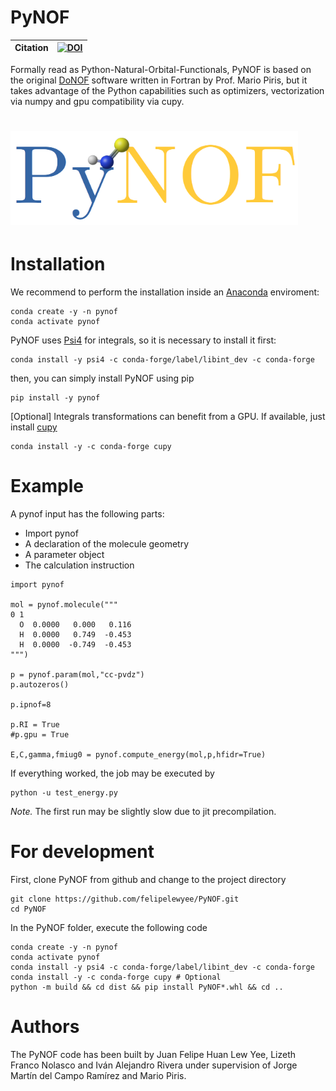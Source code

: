 # PyNOF

| **Citation** | [![DOI](https://zenodo.org/badge/346216950.svg)](https://zenodo.org/badge/latestdoi/346216950) |
| ------------ | ---------------------------------------------------------------------------------------------- |

Formally read as Python-Natural-Orbital-Functionals, PyNOF is based on the original [DoNOF](https://github.com/DoNOF/DoNOFsw/) software written in Fortran by Prof. Mario Piris, but it takes advantage of the Python capabilities such as optimizers, vectorization via numpy and gpu compatibility via cupy.

# <img src="https://github.com/felipelewyee/PyNOF/blob/master/PyNOF.png" height=150>

# Installation

We recommend to perform the installation inside an [Anaconda](https://www.anaconda.com/) enviroment:
~~~
conda create -y -n pynof
conda activate pynof
~~~

PyNOF uses [Psi4](https://psicode.org/installs/latest) for integrals, so it is necessary to install it first:
~~~
conda install -y psi4 -c conda-forge/label/libint_dev -c conda-forge
~~~
then, you can simply install PyNOF using pip
~~~
pip install -y pynof
~~~

[Optional] Integrals transformations can benefit from a GPU. If available, just install [cupy](https://cupy.dev/)
~~~
conda install -y -c conda-forge cupy
~~~

# Example

A pynof input has the following parts:
- Import pynof
- A declaration of the molecule geometry
- A parameter object
- The calculation instruction

~~~
import pynof

mol = pynof.molecule("""
0 1
  O  0.0000   0.000   0.116
  H  0.0000   0.749  -0.453
  H  0.0000  -0.749  -0.453
""")

p = pynof.param(mol,"cc-pvdz")
p.autozeros()

p.ipnof=8

p.RI = True
#p.gpu = True

E,C,gamma,fmiug0 = pynof.compute_energy(mol,p,hfidr=True)
~~~

If everything worked, the job may be executed by
~~~
python -u test_energy.py
~~~

*Note.* The first run may be slightly slow due to jit precompilation.

# For development

First, clone PyNOF from github and change to the project directory
~~~
git clone https://github.com/felipelewyee/PyNOF.git
cd PyNOF
~~~

In the PyNOF folder, execute the following code
~~~
conda create -y -n pynof
conda activate pynof
conda install -y psi4 -c conda-forge/label/libint_dev -c conda-forge
conda install -y -c conda-forge cupy # Optional
python -m build && cd dist && pip install PyNOF*.whl && cd ..
~~~

# Authors

The PyNOF code has been built by Juan Felipe Huan Lew Yee, Lizeth Franco Nolasco and Iván Alejandro Rivera under supervision of Jorge Martín del Campo Ramírez and Mario Piris.

<meta name="google-site-verification" content="c8fIbSDge0oLPu2RxGxupxP2Gq0GlFawiFoX9M4QCGw" />
